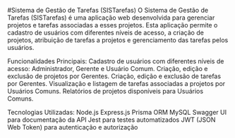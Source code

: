 #Sistema de Gestão de Tarefas (SISTarefas)
O Sistema de Gestão de Tarefas (SISTarefas) é uma aplicação web desenvolvida para gerenciar projetos e tarefas associadas a esses projetos. Esta aplicação permite o cadastro de usuários com diferentes níveis de acesso, a criação de projetos, atribuição de tarefas a projetos e gerenciamento das tarefas pelos usuários.

Funcionalidades Principais:
Cadastro de usuários com diferentes níveis de acesso: Administrador, Gerente e Usuário Comum.
Criação, edição e exclusão de projetos por Gerentes.
Criação, edição e exclusão de tarefas por Gerentes.
Visualização e listagem de tarefas associadas a projetos por Usuários Comuns.
Relatórios de projetos disponíveis para Usuários Comuns.

Tecnologias Utilizadas:
Node.js
Express.js
Prisma ORM
MySQL 
Swagger UI para documentação da API
Jest para testes automatizados
JWT (JSON Web Token) para autenticação e autorização

